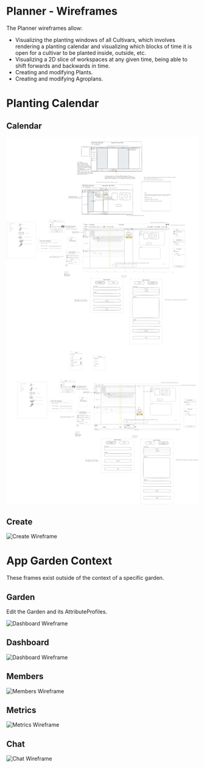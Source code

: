 # Planner - Wireframes

The Planner wireframes allow:
- Visualizing the planting windows of all Cultivars, which involves rendering a planting calendar and visualizing which blocks of time it is open for a cultivar to be planted inside, outside, etc.
- Visualizing a 2D slice of workspaces at any given time, being able to shift forwards and backwards in time.
- Creating and modifying Plants.
- Creating and modifying Agroplans.

# Planting Calendar

## Calendar

![Calendar Wireframe](./wireframes/calendar.excalidraw.png)

## Create

![Create Wireframe](./wireframes/create.excalidraw.png)

# App Garden Context

These frames exist outside of the context of a specific garden.

## Garden

Edit the Garden and its AttributeProfiles.

![Dashboard Wireframe](./wireframes/garden.excalidraw.png)

## Dashboard

![Dashboard Wireframe](./wireframes/dashboard.excalidraw.png)

## Members

![Members Wireframe](./wireframes/members.excalidraw.png)

## Metrics

![Metrics Wireframe](./wireframes/metrics.excalidraw.png)

## Chat

![Chat Wireframe](./wireframes/chat.excalidraw.png)
